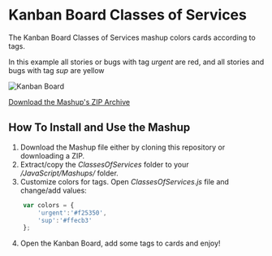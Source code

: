 Kanban Board Classes of Services
===========================

The Kanban Board Classes of Services mashup colors cards according to tags.

In this example all stories or bugs with tag _urgent_ are red, and all stories and bugs with tag _sup_ are yellow

![Kanban Board](http://farm7.static.flickr.com/6170/6169543690_4193c89765_b.jpg)


[Download the Mashup's ZIP Archive](https://github.com/downloads/TargetProcess/MashupsLibrary/ClassesOfServices.zip)


How To Install and Use the Mashup
---------------------------------

1. Download the Mashup file either by cloning this repository or downloading a ZIP.
2. Extract/copy the _ClassesOfServices_ folder to your _<TargetProcess Install Path>/JavaScript/Mashups/_ folder.
3. Customize colors for tags. Open _ClassesOfServices.js_ file and change/add values:

``` javascript
    var colors = {
        'urgent':'#f25350',
        'sup':'#ffecb3'
    };
```

4. Open the Kanban Board, add some tags to cards and enjoy!
